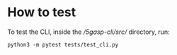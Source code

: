 # How to test

To test the CLI, inside the */5gasp-cli/src/* directory, run:

    python3 -m pytest tests/test_cli.py